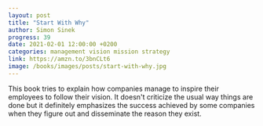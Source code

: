 ```yaml
---
layout: post
title: "Start With Why"
author: Simon Sinek
progress: 39
date: 2021-02-01 12:00:00 +0200
categories: management vision mission strategy
link: https://amzn.to/3bnCLt6
image: /books/images/posts/start-with-why.jpg
---
```


This book tries to explain how companies manage to inspire their employees to follow their vision. It doesn't criticize the usual way things are done but it definitely emphasizes the success achieved by some companies when they figure out and disseminate the reason they exist.